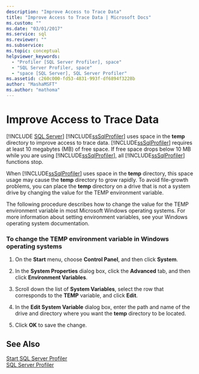 ```yaml
---
description: "Improve Access to Trace Data"
title: "Improve Access to Trace Data | Microsoft Docs"
ms.custom: ""
ms.date: "03/01/2017"
ms.service: sql
ms.reviewer: ""
ms.subservice: 
ms.topic: conceptual
helpviewer_keywords: 
  - "Profiler [SQL Server Profiler], space"
  - "SQL Server Profiler, space"
  - "space [SQL Server], SQL Server Profiler"
ms.assetid: c260c000-fd53-4831-993f-df6894f3228b
author: "MashaMSFT"
ms.author: "mathoma"
---
```

# Improve Access to Trace Data
 [!INCLUDE [SQL Server](../../includes/applies-to-version/sqlserver.md)]
  [!INCLUDE[ssSqlProfiler](../../includes/sssqlprofiler-md.md)] uses space in the **temp** directory to improve access to trace data. [!INCLUDE[ssSqlProfiler](../../includes/sssqlprofiler-md.md)] requires at least 10 megabytes (MB) of free space. If free space drops below 10 MB while you are using [!INCLUDE[ssSqlProfiler](../../includes/sssqlprofiler-md.md)], all [!INCLUDE[ssSqlProfiler](../../includes/sssqlprofiler-md.md)] functions stop.  
  
 When [!INCLUDE[ssSqlProfiler](../../includes/sssqlprofiler-md.md)] uses space in the **temp** directory, this space usage may cause the **temp** directory to grow rapidly. To avoid file-growth problems, you can place the **temp** directory on a drive that is not a system drive by changing the value for the TEMP environment variable.  
  
 The following procedure describes how to change the value for the TEMP environment variable in most Microsoft Windows operating systems. For more information about setting environment variables, see your Windows operating system documentation.  
  
### To change the TEMP environment variable in Windows operating systems  
  
1.  On the **Start** menu, choose **Control Panel**, and then click **System**.  
  
2.  In the **System Properties** dialog box, click the **Advanced** tab, and then click **Environment Variables**.  
  
3.  Scroll down the list of **System Variables**, select the row that corresponds to the **TEMP** variable, and click **Edit**.  
  
4.  In the **Edit System Variable** dialog box, enter the path and name of the drive and directory where you want the **temp** directory to be located.  
  
5.  Click **OK** to save the change.  
  
## See Also  
 [Start SQL Server Profiler](../../tools/sql-server-profiler/start-sql-server-profiler.md)   
 [SQL Server Profiler](../../tools/sql-server-profiler/sql-server-profiler.md)  
  
  
